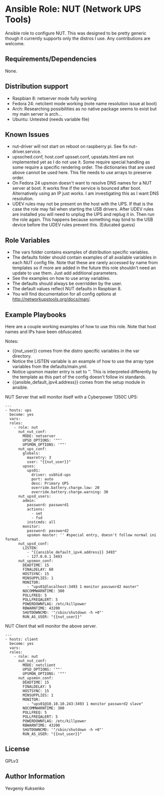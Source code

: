 Ansible Role: NUT (Network UPS Tools)
=====================================

Ansible role to configure NUT. This was designed to be pretty generic though it currently supports only the distros I use. Any contributions are welcome.

Requirements/Dependencies
-------------------------

None.

Distribution support
--------------------

- Raspbian 8: netserver mode fully working
- Fedora 24: netclient mode working (note name resolution issue at boot)
- Arch: Researching possibilities as no native package seems to exist but my main server is arch...
- Ubuntu: Untested (needs variable file)

Known Issues
------------

- nut-driver will not start on reboot on raspberry pi. See fix nut-driver.service.
- upssched.conf, host.conf upsset.conf, upsstats.html are not implemented yet as I do not use it. Some require special handling as some require a specific rendering order. The dictionaries that are used above cannot be used here. This file needs to use arrays to preserve order.
- On Fedora 24 upsmon doesn't want to resolve DNS names for a NUT server at boot. It works fine if the service is bounced after boot. Alternatively using an IP just works. I am investigating this as I want DNS resolution.
- UDEV rules may not be present on the host with the UPS. If that is the case the role may fail when starting the USB drivers. After UDEV rules are installed you will need to unplug the UPS and replug it in. Then run the role again. This happens because something may bind to the USB device before the UDEV rules prevent this. (Educated guess)

Role Variables
--------------

- The vars folder contains examples of distribution specific variables.
- The defaults folder should contain examples of all available variables in each NUT config file. Note that these are rarely accessed by name from templates so if more are added in the future this role shouldn't need an update to use them. Just add additional parameters.
- See the examples on how to use array variables.
- The defaults should always be overridden by the user.
- The default values reflect NUT defaults in Raspbian 8.
- You will find documentation for all config options at http://networkupstools.org/docs/man/.

Example Playbooks
-----------------

Here are a couple working examples of how to use this role. Note that host names and IPs have been obfuscated.

Notes:

- {{nut_user}} comes from the distro specific variables in the var directory.
- Notice the LISTEN variable is an example of how to use the array type variables from the defaults/main.yml.
- Notice upsmon master entry is set to ''. This is interpreted differently by the template as this part of the config doesn't follow ini standards.
- {{ansible_default_ipv4.address}} comes from the setup module in ansible.

NUT Server that will monitor itself with a Cyberpower 1350C UPS:

    ---
    - hosts: ups
      become: yes
      vars:
      roles:
        - role: nut
          nut_nut_conf:
            MODE: netserver
            UPSD_OPTIONS: '""'
            UPSMON_OPTIONS: '""'
          nut_ups_conf:
            globals:
              maxretry: 3
              user: "{{nut_user}}"
            upses:
              ups01:
                driver: usbhid-ups
                port: auto
                desc: Primary UPS
                override.battery.charge.low: 20
                override.battery.charge.warning: 30
          nut_upsd_users:
            admin:
              password: password1
              actions:
                - set
                - fsd
              instcmds: all
            monitor:
              password: password2
              upsmon master: '' #special entry, doesn't follow normal ini format.
          nut_upsd_conf:
            LISTEN:
              - "{{ansible_default_ipv4.address}} 3493"
              - 127.0.0.1 3493
          nut_upsmon_conf:
            DEADTIME: 15
            FINALDELAY: 60
            HOSTSYNC: 15
            MINSUPPLIES: 1
            MONITOR:
              - "ups01@localhost:3493 1 monitor password2 master"
            NOCOMMWARNTIME: 300
            POLLFREQ: 5
            POLLFREQALERT: 5
            POWERDOWNFLAG: /etc/killpower
            RBWARNTIME: 43200
            SHUTDOWNCMD: '"/sbin/shutdown -h +0"'
            RUN_AS_USER: "{{nut_user}}"

NUT Client that will monitor the above server.

    ---
    - hosts: client
      become: yes
      vars:
      roles:
        - role: nut
          nut_nut_conf:
            MODE: netclient
            UPSD_OPTIONS: '""'
            UPSMON_OPTIONS: '""'
          nut_upsmon_conf:
            DEADTIME: 15
            FINALDELAY: 5
            HOSTSYNC: 15
            MINSUPPLIES: 1
            MONITOR:
              - "ups01@10.10.10.243:3493 1 monitor password2 slave"
            NOCOMMWARNTIME: 300
            POLLFREQ: 5
            POLLFREQALERT: 5
            POWERDOWNFLAG: /etc/killpower
            RBWARNTIME: 43200
            SHUTDOWNCMD: '"/sbin/shutdown -h +0"'
            RUN_AS_USER: "{{nut_user}}"

License
-------

GPLv3

Author Information
------------------

Yevgeniy Kuksenko
